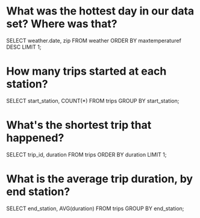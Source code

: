 # What was the hottest day in our data set? Where was that?

SELECT
	weather.date, zip
FROM
	weather
ORDER BY
	maxtemperaturef DESC
LIMIT 1;

# How many trips started at each station?

SELECT 
	start_station, COUNT(*)
FROM
	trips
GROUP BY
	start_station;

# What's the shortest trip that happened?

SELECT 
	trip_id, duration
FROM
	trips
ORDER BY
	duration
LIMIT 1;

# What is the average trip duration, by end station?

SELECT 
	end_station, AVG(duration)
FROM
	trips
GROUP BY
	end_station;